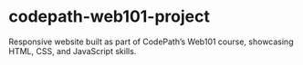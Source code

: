 # codepath-web101-project
Responsive website built as part of CodePath’s Web101 course, showcasing HTML, CSS, and JavaScript skills.
